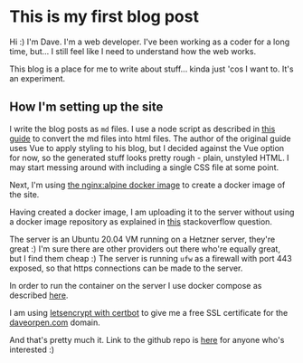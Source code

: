 # This is my first blog post

Hi :) I'm Dave. I'm a web developer. I've been working as a coder for a long time, but... I still feel like I need to understand how the web works.

This blog is a place for me to write about stuff... kinda just 'cos I want to. It's an experiment.

## How I'm setting up the site

I write the blog posts as `md` files. I use a node script as described in [this guide](http://thecodebarbarian.com/using-vue-as-a-node-js-static-site-generator.html) to convert the md files into html files. The author of the original guide uses Vue to apply styling to his blog, but I decided against the Vue option for now, so the generated stuff looks pretty rough - plain, unstyled HTML. I may start messing around with including a single CSS file at some point.

Next, I'm using [the nginx:alpine docker image](https://hub.docker.com/_/nginx) to create a docker image of the site.

Having created a docker image, I am uploading it to the server without using a docker image repository as explained in [this](https://stackoverflow.com/questions/23935141/how-to-copy-docker-images-from-one-host-to-another-without-using-a-repository) stackoverflow question.

The server is an Ubuntu 20.04 VM running on a Hetzner server, they're great :) I'm sure there are other providers out there who're equally great, but I find them cheap :) The server is running `ufw` as a firewall with port 443 exposed, so that https connections can be made to the server.

In order to run the container on the server I use docker compose as described [here](https://docs.docker.com/compose/production/).

I am using [letsencrypt with certbot]() to give me a free SSL certificate for the [daveorpen.com](daveorpen.com) domain.

And that's pretty much it. Link to the github repo is [here](https://github.com/dlorpen/daveblog) for anyone who's interested :)
